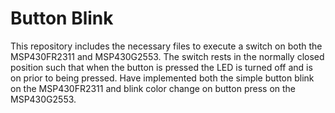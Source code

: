 # Button Blink
This repository includes the necessary files to execute a switch on both the MSP430FR2311 and MSP430G2553. The switch rests in the normally closed position such that when the button is pressed the LED is turned off and is on prior to being pressed. Have implemented both the simple button blink on the MSP430FR2311 and blink color change on button press on the MSP430G2553.

